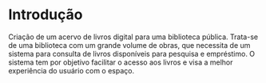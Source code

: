 # Introdução

Criação de um acervo de livros digital para uma biblioteca pública. Trata-se de uma biblioteca com um grande volume de obras, que necessita de um sistema para consulta de livros disponíveis para pesquisa e empréstimo. O sistema tem por objetivo facilitar o acesso aos livros e visa a melhor experiência do usuário com o espaço.
